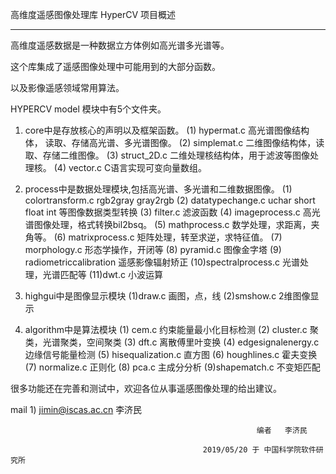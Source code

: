 
高维度遥感图像处理库 HyperCV 项目概述
____________________________________________

高维度遥感数据是一种数据立方体例如高光谱多光谱等。

这个库集成了遥感图像处理中可能用到的大部分函数。

以及影像遥感领域常用算法。

HYPERCV model 模块中有5个文件夹。

1. core中是存放核心的声明以及框架函数。
(1) hypermat.c               高光谱图像结构体， 读取、存储高光谱、多光谱图像。
(2) simplemat.c              二维图像结构体，读取、存储二维图像。
(3) struct_2D.c              二维处理核结构体，用于滤波等图像处理核。
(4) vector.c                 C语言实现可变向量数组。

2. process中是数据处理模块,包括高光谱、多光谱和二维数据图像。
(1) colortransform.c         rgb2gray gray2rgb
(2) datatypechange.c         uchar short float int 等图像数据类型转换
(3) filter.c                 滤波函数
(4) imageprocess.c           高光谱图像处理，格式转换bil2bsq。
(5) mathprocess.c            数学处理，求距离，夹角等。
(6) matrixprocess.c          矩阵处理，转至求逆，求特征值。
(7) morphology.c             形态学操作，开闭等
(8) pyramid.c                图像金字塔
(9) radiometriccalibration   遥感影像辐射矫正
(10)spectralprocess.c        光谱处理，光谱匹配等
(11)dwt.c                    小波运算

3. highgui中是图像显示模块
(1)draw.c                    画图，点，线
(2)smshow.c                  2维图像显示

4. algorithm中是算法模块
(1) cem.c                    约束能量最小化目标检测
(2) cluster.c                聚类，光谱聚类，空间聚类
(3) dft.c                    离散傅里叶变换
(4) edgesignalenergy.c       边缘信号能量检测
(5) hisequalization.c        直方图
(6) houghlines.c             霍夫变换
(7) normalize.c              正则化
(8) pca.c                    主成分分析
(9)shapematch.c             不变矩匹配


很多功能还在完善和测试中，欢迎各位从事遥感图像处理的给出建议。



mail 1) jimin@iscas.ac.cn  李济民




                                                           编者   李济民

			                                   2019/05/20 于 中国科学院软件研究所
